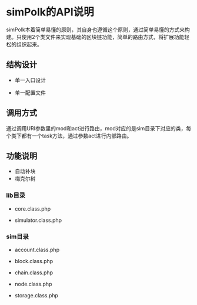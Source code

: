 # simPolk的API说明
simPolk本着简单易懂的原则，其自身也遵循这个原则，通过简单易懂的方式来构建。只使用2个类文件来实现基础的区块链功能，简单的路由方式，将扩展功能轻松的组织起来。
## 结构设计
* 单一入口设计

* 单一配置文件
## 调用方式
通过调用URI参数里的mod和act进行路由，mod对应的是sim目录下对应的类，每个类下都有一个task方法，通过参数act进行内部路由。
## 功能说明
* 自动补块
* 梅克尔树
### lib目录
* core.class.php

* simulator.class.php

### sim目录
* account.class.php

* block.class.php

* chain.class.php

* node.class.php

* storage.class.php